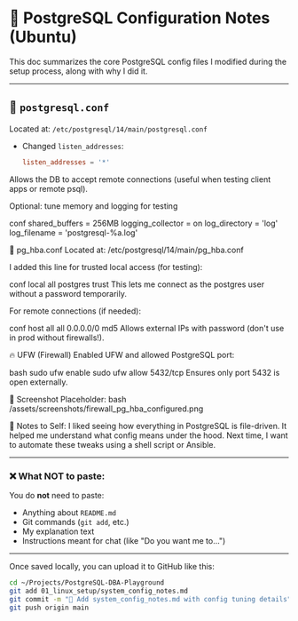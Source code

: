 # 🔐 PostgreSQL Configuration Notes (Ubuntu)

This doc summarizes the core PostgreSQL config files I modified during the setup process, along with why I did it.

---

## 🔧 `postgresql.conf`
Located at: `/etc/postgresql/14/main/postgresql.conf`

- Changed `listen_addresses`:
  ```conf
  listen_addresses = '*'
Allows the DB to accept remote connections (useful when testing client apps or remote psql).

Optional: tune memory and logging for testing

conf
shared_buffers = 256MB
logging_collector = on
log_directory = 'log'
log_filename = 'postgresql-%a.log'


🔐 pg_hba.conf
Located at: /etc/postgresql/14/main/pg_hba.conf

I added this line for trusted local access (for testing):

conf
local   all             postgres                                trust
This lets me connect as the postgres user without a password temporarily.

For remote connections (if needed):

conf
host    all             all             0.0.0.0/0               md5
Allows external IPs with password (don't use in prod without firewalls!).



🔥 UFW (Firewall)
Enabled UFW and allowed PostgreSQL port:

bash
sudo ufw enable
sudo ufw allow 5432/tcp
Ensures only port 5432 is open externally.



📸 Screenshot Placeholder:
bash
/assets/screenshots/firewall_pg_hba_configured.png



💬 Notes to Self:
I liked seeing how everything in PostgreSQL is file-driven. It helped me understand what config means under the hood. Next time, I want to automate these tweaks using a shell script or Ansible.


---

### ❌ What NOT to paste:
You do **not** need to paste:
- Anything about `README.md`
- Git commands (`git add`, etc.)
- My explanation text
- Instructions meant for chat (like "Do you want me to...")

---

Once saved locally, you can upload it to GitHub like this:

```bash
cd ~/Projects/PostgreSQL-DBA-Playground
git add 01_linux_setup/system_config_notes.md
git commit -m "📘 Add system_config_notes.md with config tuning details"
git push origin main
